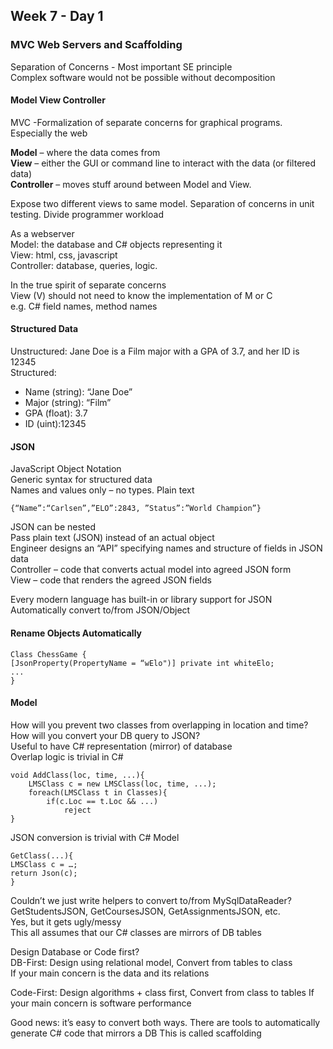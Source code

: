 ## Week 7 - Day 1
### MVC Web Servers and Scaffolding
Separation of Concerns - Most important SE principle  
Complex software would not be possible without decomposition

#### Model View Controller
MVC -Formalization of separate concerns for graphical programs. Especially the web

**Model** – where the data comes from  
**View** – either the GUI or command line to interact with the data (or filtered data)  
**Controller** – moves stuff around between Model and View.

Expose two different views to same model. Separation of concerns in unit testing. Divide programmer workload

As a webserver  
Model: the database and C# objects representing it  
View: html, css, javascript  
Controller: database, queries, logic. 

In the true spirit of separate concerns  
View (V) should not need to know the implementation of M or C  
e.g. C# field names, method names

#### Structured Data
Unstructured: Jane Doe is a Film major with a GPA of 3.7, and her ID is 12345  
Structured:

* Name (string): “Jane Doe”
* Major (string):  “Film”
* GPA (float): 3.7
* ID (uint):12345

#### JSON
JavaScript Object Notation  
Generic syntax for structured data  
Names and values only – no types. 
Plain text

```
{“Name”:“Carlsen”,”ELO”:2843, ”Status”:”World Champion”}
```

JSON can be nested  
Pass plain text (JSON) instead of an actual object  
Engineer designs an “API” specifying names and structure of fields in JSON data  
Controller – code that converts actual model into agreed JSON form  
View – code that renders the agreed JSON fields  

Every modern language has built-in or library support for JSON  
Automatically convert to/from JSON/Object

#### Rename Objects Automatically
```
Class ChessGame {
[JsonProperty(PropertyName = “wElo")] private int whiteElo;
...
}
```

#### Model
How will you prevent two classes from overlapping in location and time?  
How will you convert your DB query to JSON?  
Useful to have C# representation (mirror) of database  
Overlap logic is trivial in C#

```
void AddClass(loc, time, ...){
    LMSClass c = new LMSClass(loc, time, ...); 
    foreach(LMSClass t in Classes){
        if(c.Loc == t.Loc && ...)
            reject 
}
```

JSON conversion is trivial with C# Model

```
GetClass(...){ 
LMSClass c = …; 
return Json(c);
}
```
Couldn’t we just write helpers to convert to/from MySqlDataReader?  
GetStudentsJSON, GetCoursesJSON, GetAssignmentsJSON, etc.  
Yes, but it gets ugly/messy  
This all assumes that our C# classes are mirrors of DB tables  

Design Database or Code first?  
DB-First: Design using relational model, Convert from tables to class  
If your main concern is the data and its relations  

Code-First: Design algorithms + class first, Convert from class to tables
If your main concern is software performance

Good news: it’s easy to convert both ways. 
There are tools to automatically generate C# code that mirrors a DB
This is called scaffolding